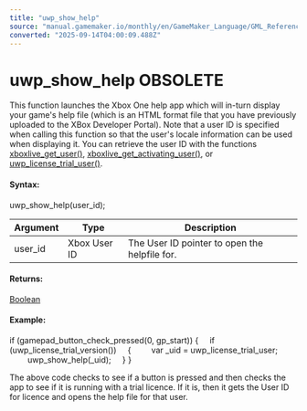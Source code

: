 ```yaml
---
title: "uwp_show_help"
source: "manual.gamemaker.io/monthly/en/GameMaker_Language/GML_Reference/UWP_And_XBox_Live/uwp_show_help.htm"
converted: "2025-09-14T04:00:09.488Z"
---
```


# uwp\_show\_help OBSOLETE

This function launches the Xbox One help app which will in-turn display your game's help file (which is an HTML format file that you have previously uploaded to the XBox Developer Portal). Note that a user ID is specified when calling this function so that the user's locale information can be used when displaying it. You can retrieve the user ID with the functions [xboxlive\_get\_user()](Users_And_Accounts/xboxlive_get_user.md), [xboxlive\_get\_activating\_user()](Users_And_Accounts/xboxlive_get_activating_user.md), or [uwp\_license\_trial\_user()](../../../../../../GameMaker_Language/GML_Reference/UWP_And_XBox_Live/uwp_license_trial_user.md).

#### Syntax:

uwp\_show\_help(user\_id);

| Argument | Type | Description |
| --- | --- | --- |
| user_id | Xbox User ID | The User ID pointer to open the helpfile for. |

#### Returns:

[Boolean](../../GML_Overview/Data_Types.md)

#### Example:

if (gamepad\_button\_check\_pressed(0, gp\_start))
{
    if (uwp\_license\_trial\_version())
    {
        var \_uid = uwp\_license\_trial\_user;
        uwp\_show\_help(\_uid);
    }
}

The above code checks to see if a button is pressed and then checks the app to see if it is running with a trial licence. If it is, then it gets the User ID for licence and opens the help file for that user.